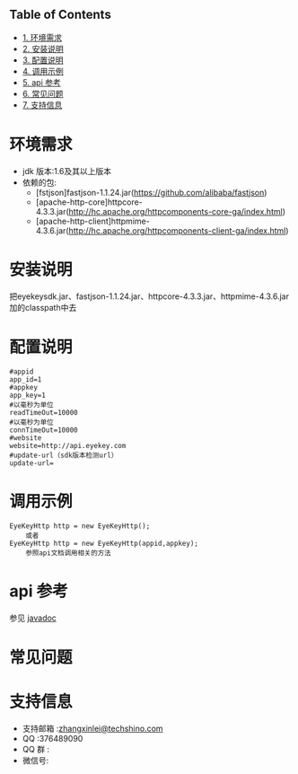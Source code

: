 <div id="table-of-contents">
<h2>Table of Contents</h2>
<div id="text-table-of-contents">
<ul>
<li><a href="#sec-1">1. 环境需求</a></li>
<li><a href="#sec-2">2. 安装说明</a></li>
<li><a href="#sec-3">3. 配置说明</a></li>
<li><a href="#sec-4">4. 调用示例</a></li>
<li><a href="#sec-5">5. api 参考</a></li>
<li><a href="#sec-6">6. 常见问题</a></li>
<li><a href="#sec-7">7. 支持信息</a></li>
</ul>
</div>
</div>


# 环境需求<a id="sec-1" name="sec-1"></a>

-   jdk 版本:1.6及其以上版本
-   依赖的包:
    -   [fstjson]fastjson-1.1.24.jar(https://github.com/alibaba/fastjson)
    -   [apache-http-core]httpcore-4.3.3.jar(http://hc.apache.org/httpcomponents-core-ga/index.html)
    -   [apache-http-client]httpmime-4.3.6.jar(http://hc.apache.org/httpcomponents-client-ga/index.html)

# 安装说明<a id="sec-2" name="sec-2"></a>
把eyekeysdk.jar、fastjson-1.1.24.jar、httpcore-4.3.3.jar、httpmime-4.3.6.jar加的classpath中去

# 配置说明<a id="sec-3" name="sec-3"></a>
    #appid
    app_id=1
    #appkey
    app_key=1
    #以毫秒为单位
    readTimeOut=10000
    #以毫秒为单位
    connTimeOut=10000
    #website
    website=http://api.eyekey.com
    #update-url（sdk版本检测url）
    update-url=

# 调用示例<a id="sec-4" name="sec-4"></a>
    EyeKeyHttp http = new EyeKeyHttp();
        或者
    EyeKeyHttp http = new EyeKeyHttp(appid,appkey);
        参照api文档调用相关的方法
# api 参考<a id="sec-5" name="sec-5"></a>

参见 [javadoc](javadoc/)

# 常见问题<a id="sec-6" name="sec-6"></a>

# 支持信息<a id="sec-7" name="sec-7"></a>

-   支持邮箱 :zhangxinlei@techshino.com
-   QQ :376489090
-   QQ 群 :
-   微信号:
